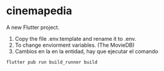 # cinemapedia

A new Flutter project.
1. Copy the file .env.template and rename it to .env.
2. To change enviorment variables. (The MovieDB)
3. Cambios en la en la entidad, hay que ejecutar el comando

```
flutter pub run build_runner build
```